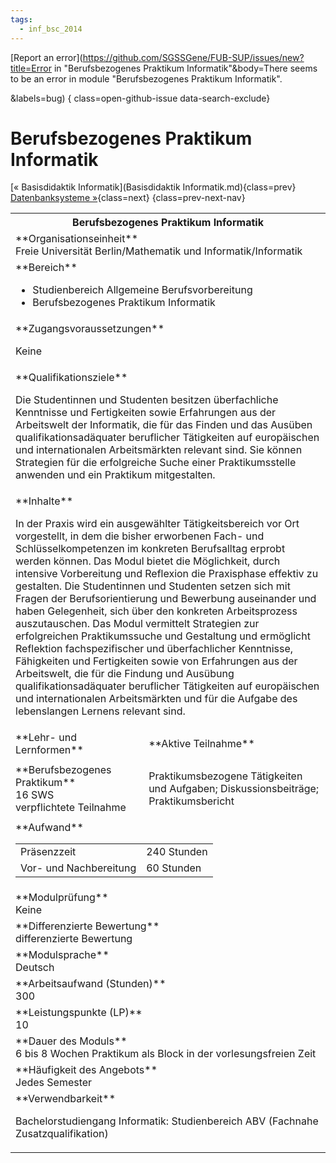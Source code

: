 ```yaml
---
tags:
  - inf_bsc_2014
---
```

[Report an error](https://github.com/SGSSGene/FUB-SUP/issues/new?title=Error in "Berufsbezogenes Praktikum Informatik"&body=There seems to be an error in module "Berufsbezogenes Praktikum Informatik".

<Describe here a slightly more detailed description of what is wrong>&labels=bug)
{ class=open-github-issue data-search-exclude}

# Berufsbezogenes Praktikum Informatik

[« Basisdidaktik Informatik](Basisdidaktik Informatik.md){class=prev}
[Datenbanksysteme »](Datenbanksysteme.md){class=next}
{class=prev-next-nav}

<table markdown id="moduledesc">
<tr markdown class="moduledesc_head"><th colspan="2">Berufsbezogenes Praktikum Informatik </th></tr>
<tr markdown><td colspan="2">**Organisationseinheit**   <br>Freie Universität Berlin/Mathematik und Informatik/Informatik</td></tr>

<tr markdown><td colspan="2">**Bereich**<br>


- Studienbereich Allgemeine Berufsvorbereitung
- Berufsbezogenes Praktikum Informatik

</td></tr>

<tr markdown><td colspan="2">**Zugangsvoraussetzungen** <br>

Keine


</td></tr>
<tr markdown><td colspan="2">**Qualifikationsziele**    <br>

Die Studentinnen und Studenten besitzen überfachliche Kenntnisse und
Fertigkeiten sowie Erfahrungen aus der Arbeitswelt der Informatik, die für
das Finden und das Ausüben qualifikationsadäquater beruflicher Tätigkeiten
auf europäischen und internationalen Arbeitsmärkten relevant sind. Sie
können Strategien für die erfolgreiche Suche einer Praktikumsstelle anwenden
und ein Praktikum mitgestalten.


</td></tr>
<tr markdown><td colspan="2">**Inhalte**                <br>

In der Praxis wird ein ausgewählter Tätigkeitsbereich vor Ort vorgestellt,
in dem die bisher erworbenen Fach- und Schlüsselkompetenzen im konkreten
Berufsalltag erprobt werden können. Das Modul bietet die Möglichkeit, durch
intensive Vorbereitung und Reflexion die Praxisphase effektiv zu gestalten.
Die Studentinnen und Studenten setzen sich mit Fragen der Berufsorientierung
und Bewerbung auseinander und haben Gelegenheit, sich über den konkreten
Arbeitsprozess auszutauschen. Das Modul vermittelt Strategien zur
erfolgreichen Praktikumssuche und Gestaltung und ermöglicht Reflektion
fachspezifischer und überfachlicher Kenntnisse, Fähigkeiten und Fertigkeiten
sowie von Erfahrungen aus der Arbeitswelt, die für die Findung und Ausübung
qualifikationsadäquater beruflicher Tätigkeiten auf europäischen und
internationalen Arbeitsmärkten und für die Aufgabe des lebenslangen Lernens
relevant sind.


</td></tr>

<tr markdown><td>**Lehr- und Lernformen**</td><td>**Aktive Teilnahme**</td></tr>
<tr markdown><td> **Berufsbezogenes Praktikum** <br>16 SWS <br> verpflichtete Teilnahme</td><td>

Praktikumsbezogene Tätigkeiten und Aufgaben; Diskussionsbeiträge; Praktikumsbericht
</td></tr>
<tr markdown><td colspan="2">**Aufwand**                <br>
<table class="aufwand_table">
<tr><td>Präsenzzeit</td><td>240 Stunden</td></tr>
<tr><td>Vor- und Nachbereitung</td><td>60 Stunden</td></tr>
</table>

</td></tr>
<tr markdown><td colspan="2">**Modulprüfung**             <br>Keine


</td></tr>
<tr markdown><td colspan="2">**Differenzierte Bewertung** <br>differenzierte Bewertung

</td></tr>
<tr markdown><td colspan="2">**Modulsprache**             <br>Deutsch</td></tr>
<tr markdown><td colspan="2">**Arbeitsaufwand (Stunden)** <br>300</td></tr>
<tr markdown><td colspan="2">**Leistungspunkte (LP)**     <br>10</td></tr>
<tr markdown><td colspan="2">**Dauer des Moduls**         <br>6 bis 8 Wochen Praktikum als Block in der vorlesungsfreien Zeit</td></tr>
<tr markdown><td colspan="2">**Häufigkeit des Angebots**  <br>Jedes Semester</td></tr>
<tr markdown><td colspan="2">**Verwendbarkeit**           <br>

Bachelorstudiengang Informatik: Studienbereich ABV (Fachnahe
Zusatzqualifikation)


</td></tr>

</table>
